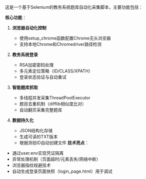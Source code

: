 这是一个基于Selenium的教务系统题库自动化采集脚本，主要功能包括：

**核心功能**：
1. **浏览器自动化控制**
   - 使用setup_chrome函数配置Chrome无头浏览器
   - 支持本地Chrome和Chromedriver路径检测

2. **教务系统登录**
   - RSA加密密码处理
   - 多元素定位策略（ID/CLASS/XPATH）
   - 登录状态验证与自动重试

3. **智能题库抓取**
   - 多线程并发采集ThreadPoolExecutor
   - 题目去重机制（difflib相似度比对）
   - 自动翻页采集完整题库

4. **数据持久化**
   - JSON结构化存储
   - 生成可读的TXT版本
   - 根据测验ID自动创建文件
**技术亮点**：
- 通过user.env实现凭证隔离
- 异常处理机制（页面超时/元素丢失/网络中断）
- 浏览器指纹规避技术
- 自动生成登录页面快照（login_page.html）用于调试
        
